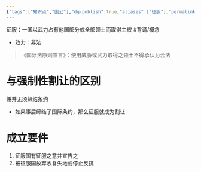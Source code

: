 ```yaml
---
{"tags":["知识点","国公"],"dg-publish":true,"aliases":["征服"],"permalink":"/学习笔记studyup/国际公法/兼并/","dgPassFrontmatter":true,"created":"2024-11-08T17:19:39.589+08:00","updated":"2024-11-08T17:23:02.305+08:00"}
---
```


征服：一国以武力占有他国部分或全部领土而取得主权 #背诵/概念 
- 效力：非法
>《国际法原则宣言》：使用威胁或武力取得之领土不得承认为合法
# 与强制性割让的区别
兼并无须缔结条约
- 如果事后缔结了国际条约，那么征服就成为割让
# 成立要件
1. 征服国有征服之意并宣告之
2. 被征服国放弃收复失地或停止反抗